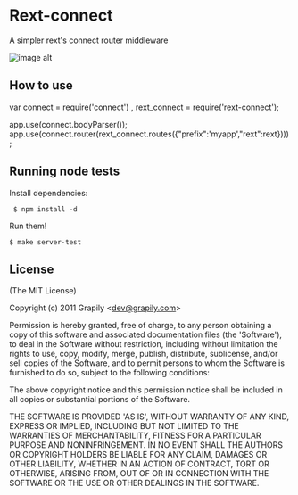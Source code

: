 
# Rext-connect

  A simpler rext's connect router middleware
  
![image alt](link)

## How to use
  
  var connect = require('connect')
    , rext_connect = require('rext-connect');
  
  app.use(connect.bodyParser());
  app.use(connect.router(rext_connect.routes({"prefix":'myapp',"rext":rext})));
  

## Running node tests

  Install dependencies:
  
     $ npm install -d
  
  Run them!
  
    $ make server-test


## License 

(The MIT License)

Copyright (c) 2011 Grapily &lt;dev@grapily.com&gt;

Permission is hereby granted, free of charge, to any person obtaining
a copy of this software and associated documentation files (the
'Software'), to deal in the Software without restriction, including
without limitation the rights to use, copy, modify, merge, publish,
distribute, sublicense, and/or sell copies of the Software, and to
permit persons to whom the Software is furnished to do so, subject to
the following conditions:

The above copyright notice and this permission notice shall be
included in all copies or substantial portions of the Software.

THE SOFTWARE IS PROVIDED 'AS IS', WITHOUT WARRANTY OF ANY KIND,
EXPRESS OR IMPLIED, INCLUDING BUT NOT LIMITED TO THE WARRANTIES OF
MERCHANTABILITY, FITNESS FOR A PARTICULAR PURPOSE AND NONINFRINGEMENT.
IN NO EVENT SHALL THE AUTHORS OR COPYRIGHT HOLDERS BE LIABLE FOR ANY
CLAIM, DAMAGES OR OTHER LIABILITY, WHETHER IN AN ACTION OF CONTRACT,
TORT OR OTHERWISE, ARISING FROM, OUT OF OR IN CONNECTION WITH THE
SOFTWARE OR THE USE OR OTHER DEALINGS IN THE SOFTWARE.